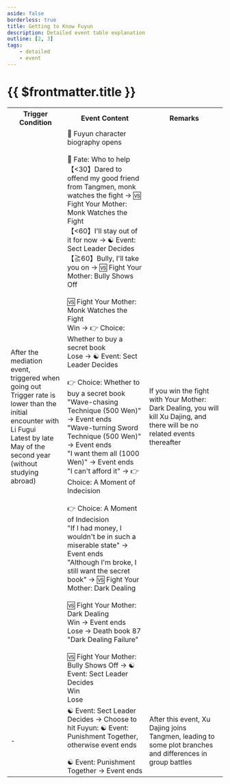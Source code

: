 ```yaml
---
aside: false
borderless: true
title: Getting to Know Fuyun
description: Detailed event table explanation
outline: [2, 3]
tags:
    - detailed
    - event
---
```


# {{ $frontmatter.title }}

<Table class="timeline-table">
    <tr class="timeline-header">
        <th>Trigger Condition</th>
        <th>Event Content</th>
        <th>Remarks</th>
    </tr>
	<tr>
		<td>
			After the mediation event, triggered when going out<br>
			Trigger rate is lower than the initial encounter with Li Fugui<br>
			Latest by late May of the second year (without studying abroad)<br>
		</td>
		<td>
			📖 Fuyun character biography opens<br>
			<br>
			<span title="Personality, morality, reputation positive correction">🎲 Fate: Who to help </span> <br>
			<span title="Reputation-1, Morality-1, Social skills+1, Fuyun-1, Favorability with Songshan Sect-1">【<30】Dared to offend my good friend from Tangmen, monk watches the fight → 🆚 Fight Your Mother: Monk Watches the Fight</span> <br>
			【<60】I'll stay out of it for now → ☯ Event: Sect Leader Decides<br>
			<span title="Reputation+1, Morality+1, Personality+1, Fuyun+1">【≧60】Bully, I'll take you on → 🆚 Fight Your Mother: Bully Shows Off</span> <br>
			<br>
			🆚 Fight Your Mother: Monk Watches the Fight <br>
			Win → 👉 Choice: Whether to buy a secret book <br>
			Lose → ☯ Event: Sect Leader Decides<br>
			<br>
			👉 Choice: Whether to buy a secret book <br>
			<span title="Silver-500">"Wave-chasing Technique (500 Wen)" → Event ends</span> <br>
			<span title="Silver-500">"Wave-turning Sword Technique (500 Wen)" → Event ends</span> <br>
			<span title="Silver-1000">"I want them all (1000 Wen)" → Event ends</span> <br>
			"I can't afford it" → 👉 Choice: A Moment of Indecision<br>
			<br>
			👉 Choice: A Moment of Indecision <br>
			<span title="Mental state+30">"If I had money, I wouldn't be in such a miserable state" → Event ends</span> <br>
			<span title="Morality-2, Personality+1">"Although I'm broke, I still want the secret book" → 🆚 Fight Your Mother: Dark Dealing</span> <br>
			<br>
			🆚 Fight Your Mother: Dark Dealing <br>
			<span title="Martial arts+4, Obtain secret books 'Wave-chasing Technique', 'Wave-turning Sword Technique', Contribution+20, Tang Moling+1">Win → Event ends</span> <br>
			Lose → Death book 87 "Dark Dealing Failure"<br>
			<br>
			🆚 Fight Your Mother: Bully Shows Off → ☯ Event: Sect Leader Decides<br>
			<span title="Martial arts+2, Reputation+1">Win </span> <br>
			Lose <br>
		</td>
		<td>If you win the fight with Your Mother: Dark Dealing, you will kill Xu Dajing, and there will be no related events thereafter</td>
	</tr>
	<tr>
		<td>-</td>
		<td>
			<span title="
Help Xu Dajing Fail: Tang Zhongling-2
Help Fuyun: Mental state+20, Tang Zhongling+2
			">☯ Event: Sect Leader Decides → Choose to hit Fuyun: ☯ Event: Punishment Together, otherwise event ends</span> <br>
			<br>
			<span title="Affection+5, Anti-poison+2, Anti-paralysis+2, Stamina-2, Mental state-100">☯ Event: Punishment Together → Event ends</span> <br>
		</td>
		<td>After this event, Xu Dajing joins Tangmen, leading to some plot branches and differences in group battles</td>
	</tr>
</table>